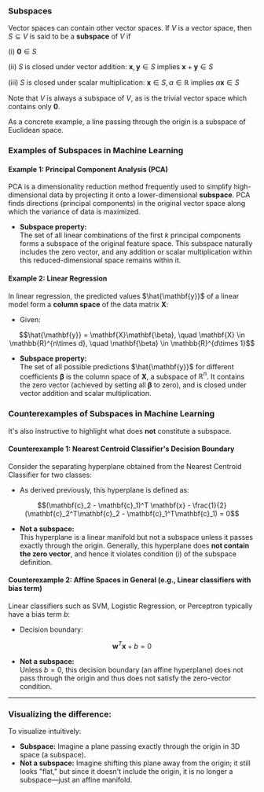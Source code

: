 ### Subspaces

Vector spaces can contain other vector spaces.
If $V$ is a vector space, then $S \subseteq V$ is said to be a **subspace** of $V$ if

(i) $\mathbf{0} \in S$

(ii) $S$ is closed under vector addition: $\mathbf{x}, \mathbf{y} \in S$
     implies $\mathbf{x}+\mathbf{y} \in S$

(iii) $S$ is closed under scalar multiplication:
      $\mathbf{x} \in S, \alpha \in \mathbb{R}$ implies
      $\alpha\mathbf{x} \in S$

Note that $V$ is always a subspace of $V$, as is the trivial vector
space which contains only $\mathbf{0}$.

As a concrete example, a line passing through the origin is a subspace
of Euclidean space.

### Examples of Subspaces in Machine Learning

#### Example 1: Principal Component Analysis (PCA)

PCA is a dimensionality reduction method frequently used to simplify high-dimensional data by projecting it onto a lower-dimensional **subspace**. PCA finds directions (principal components) in the original vector space along which the variance of data is maximized. 

- **Subspace property:**  
  The set of all linear combinations of the first $k$ principal components forms a subspace of the original feature space. This subspace naturally includes the zero vector, and any addition or scalar multiplication within this reduced-dimensional space remains within it.

#### Example 2: Linear Regression

In linear regression, the predicted values $\hat{\mathbf{y}}$ of a linear model form a **column space** of the data matrix $\mathbf{X}$:

- Given:

$$\hat{\mathbf{y}} = \mathbf{X}\mathbf{\beta}, \quad \mathbf{X} \in \mathbb{R}^{n\times d}, \quad \mathbf{\beta} \in \mathbb{R}^{d\times 1}$$

- **Subspace property:**  
  The set of all possible predictions $\hat{\mathbf{y}}$ for different coefficients $\mathbf{\beta}$ is the column space of $\mathbf{X}$, a subspace of $\mathbb{R}^n$.
  It contains the zero vector (achieved by setting all $\mathbf{\beta}$ to zero), and is closed under vector addition and scalar multiplication.


### Counterexamples of Subspaces in Machine Learning

It's also instructive to highlight what does **not** constitute a subspace.

#### Counterexample 1: Nearest Centroid Classifier's Decision Boundary

Consider the separating hyperplane obtained from the Nearest Centroid Classifier for two classes:

- As derived previously, this hyperplane is defined as:

$$(\mathbf{c}_2 - \mathbf{c}_1)^T \mathbf{x} - \frac{1}{2}(\mathbf{c}_2^T\mathbf{c}_2 - \mathbf{c}_1^T\mathbf{c}_1) = 0$$

- **Not a subspace:**  
  This hyperplane is a linear manifold but not a subspace unless it passes exactly through the origin. Generally, this hyperplane does **not contain the zero vector**, and hence it violates condition (i) of the subspace definition.

#### Counterexample 2: Affine Spaces in General (e.g., Linear classifiers with bias term)

Linear classifiers such as SVM, Logistic Regression, or Perceptron typically have a bias term $b$:

- Decision boundary:

$$\mathbf{w}^T \mathbf{x} + b = 0$$

- **Not a subspace:**  
  Unless $b = 0$, this decision boundary (an affine hyperplane) does not pass through the origin and thus does not satisfy the zero-vector condition.

---

### Visualizing the difference:

To visualize intuitively:

- **Subspace:** Imagine a plane passing exactly through the origin in 3D space (a subspace).
- **Not a subspace:** Imagine shifting this plane away from the origin; it still looks "flat," but since it doesn't include the origin, it is no longer a subspace—just an affine manifold.

